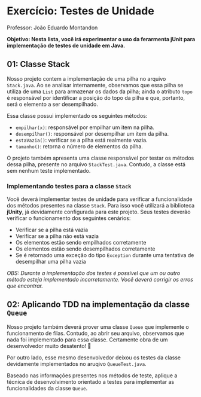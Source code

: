 # Exercício: Testes de Unidade

Professor: João Eduardo Montandon

**Objetivo: Nesta lista, você irá experimentar o uso da ferarmenta jUnit para implementação de testes de unidade em Java.**

## 01: Classe Stack

Nosso projeto contem a implementação de uma pilha no arquivo `Stack.java`.
Ao se analisar internamente, observamos que essa pilha se utiliza de uma `List` para armazenar os dados da pilha; ainda o atributo `topo` é responsável por identificar a posição do topo da pilha e que, portanto, será o elemento a ser desempilhado.

Essa classe possui implementado os seguintes métodos:
* `empilhar(x)`: responsável por empilhar um item na pilha.
* `desempilhar()`: responsável por desempilhar um item da pilha.
* `estaVazia()`: verificar se a pilha está realmente vazia.
* `tamanho()`: retorna o número de elementos da pilha.

O projeto também apresenta uma classe responsável por testar os métodos dessa pilha, presente no arquivo `StackTest.java`.
Contudo, a classe está sem nenhum teste implementado.


### Implementando testes para a classe `Stack` 

Você deverá implementar testes de unidade para verificar a funcionalidade dos métodos presentes na classe `Stack`. 
Para isso você utilizará a biblioteca **jUnity**, já devidamente configurada para este projeto.
Seus testes deverão verificar o funcionamento dos seguintes cenários:

* Verificar se a pilha está vazia
* Verificar se a pilha não está vazia
* Os elementos estão sendo empilhados corretamente
* Os elementos estão sendo desempilhados corretamente
* Se é retornado uma exceção do tipo `Exception` durante uma tentativa de desempilhar uma pilha vazia

*OBS: Durante a implementação dos testes é possível que um ou outro método esteja implementado incorretamente. Você deverá corrigir os erros que encontrar.*

## 02: Aplicando TDD na implementação da classe `Queue`

Nosso projeto também deverá prover uma classe `Queue` que implemente o funcionamento de filas.
Contudo, ao abrir seu arquivo, observamos que nada foi implementado para essa classe.
Certamente obra de um desenvolvedor muito desatento! :thinking:

Por outro lado, esse mesmo desenvolvedor deixou os testes da classe devidamente implementados no aruqivo `QueueTest.java`.

Baseado nas informações presentes nos métodos de teste, aplique a técnica de desenvolvimento orientado a testes para implementar as funcionalidades da classe `Queue`.